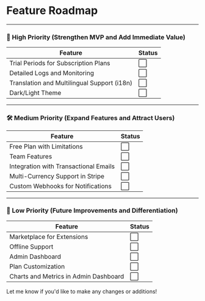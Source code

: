 # **Feature Roadmap**

---

### **🔧 High Priority (Strengthen MVP and Add Immediate Value)**

| **Feature**                                        | **Status** |
|----------------------------------------------------|------------|
| Trial Periods for Subscription Plans               | ⬜         |
| Detailed Logs and Monitoring                       | ⬜         |
| Translation and Multilingual Support (i18n)        | ⬜         |
| Dark/Light Theme                                   | ⬜         |


---

### **🛠️ Medium Priority (Expand Features and Attract Users)**

| **Feature**                                        | **Status** |
|----------------------------------------------------|------------|
| Free Plan with Limitations                         | ⬜         |
| Team Features                                      | ⬜         |
| Integration with Transactional Emails              | ⬜         |
| Multi-Currency Support in Stripe                   | ⬜         |
| Custom Webhooks for Notifications                  | ⬜         |

---

### **🚀 Low Priority (Future Improvements and Differentiation)**

| **Feature**                                        | **Status** |
|----------------------------------------------------|------------|
| Marketplace for Extensions                         | ⬜         |
| Offline Support                                    | ⬜         |
| Admin Dashboard                                    | ⬜         |
| Plan Customization                                 | ⬜         |
| Charts and Metrics in Admin Dashboard              | ⬜         |

Let me know if you'd like to make any changes or additions!